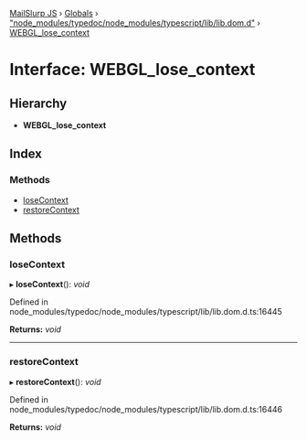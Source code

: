 [MailSlurp JS](../README.md) › [Globals](../globals.md) › ["node_modules/typedoc/node_modules/typescript/lib/lib.dom.d"](../modules/_node_modules_typedoc_node_modules_typescript_lib_lib_dom_d_.md) › [WEBGL_lose_context](_node_modules_typedoc_node_modules_typescript_lib_lib_dom_d_.webgl_lose_context.md)

# Interface: WEBGL_lose_context

## Hierarchy

* **WEBGL_lose_context**

## Index

### Methods

* [loseContext](_node_modules_typedoc_node_modules_typescript_lib_lib_dom_d_.webgl_lose_context.md#losecontext)
* [restoreContext](_node_modules_typedoc_node_modules_typescript_lib_lib_dom_d_.webgl_lose_context.md#restorecontext)

## Methods

###  loseContext

▸ **loseContext**(): *void*

Defined in node_modules/typedoc/node_modules/typescript/lib/lib.dom.d.ts:16445

**Returns:** *void*

___

###  restoreContext

▸ **restoreContext**(): *void*

Defined in node_modules/typedoc/node_modules/typescript/lib/lib.dom.d.ts:16446

**Returns:** *void*
